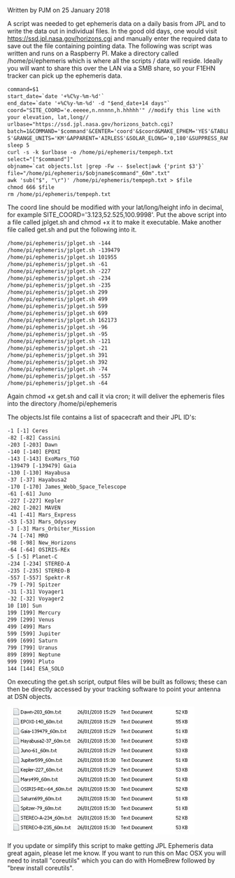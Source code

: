Written by PJM on 25 January 2018

A script was needed to get ephemeris data on a daily basis from JPL and to write the data out in individual files. 
In the good old days, one would visit https://ssd.jpl.nasa.gov/horizons.cgi and manually enter the required data to save out the file containing pointing data.
The following was script was written and runs on a Raspberry PI. Make a directory called /home/pi/ephemeris which is where all the scripts / data will reside.
Ideally you will want to share this over the LAN via a SMB share, so your F1EHN tracker can pick up the ephemeris data.

```
command=$1
start_date=`date '+%C%y-%m-%d'`
end_date=`date '+%C%y-%m-%d' -d "$end_date+14 days"`
coord="SITE_COORD='e.eeeee,n.nnnnn,h.hhhhh'" //modify this line with your elevation, lat,long//
urlbase="https://ssd.jpl.nasa.gov/horizons_batch.cgi?batch=1&COMMAND='$command'&CENTER='coord'&$coord&MAKE_EPHEM='YES'&TABLE_TYPE='OBS'&STEP_SIZE='60%20m'&CAL_FORMAT='CAL'&TIME_DIGITS='MINUTES'&ANG_FORMAT='HMS'&OUT_UNITS='KM-S'&RANGE_UNITS='KM'&APPARENT='AIRLESS'&SOLAR_ELONG='0,180'&SUPPRESS_RANGE_RATE='NO'&SKIP_DAYLT='NO'&REF_SYSTEM='J2000'&CSV_FORMAT='YES'&OBJ_DATA='YES'&QUANTITIES='2,3,4,20'&START_TIME='$start_date%2000:00'&STOP_TIME='$end_date%2023:59'&REF_PLANE='ECLIPTIC'&COORD_TYPE='GEODETIC'&AIRMASS='38.0'&EXTRA_PREC='NO'&ELM_LABELS='YES'&TP_TYPE='ABSOLUTE'&R_T_S_ONLY='NO'&CA_TABLE_TYPE='STANDARD'&TCA3SG_LIMIT='14400'&CALIM_SB='0.1'&CALIM_PL='.1,.1,.1,.1,1.0,1.0,1.0,1.0,.1,.003'"
sleep 5
curl -s -k $urlbase -o /home/pi/ephemeris/tempeph.txt
select="["$command"]"
objname=`cat objects.lst |grep -Fw -- $select|awk {'print $3'}`
file="/home/pi/ephemeris/$objname$command"_60m".txt"
awk 'sub("$", "\r")' /home/pi/ephemeris/tempeph.txt > $file
chmod 666 $file
rm /home/pi/ephemeris/tempeph.txt
```

The coord line should be modified with your lat/long/height info in decimal, for example SITE_COORD='3.123,52.525,100.9998'. 
Put the above script into a file called jplget.sh and chmod +x it to make it executable. Make another file called get.sh and put the following into it.

```
/home/pi/ephemeris/jplget.sh -144
/home/pi/ephemeris/jplget.sh -139479
/home/pi/ephemeris/jplget.sh 101955
/home/pi/ephemeris/jplget.sh -61
/home/pi/ephemeris/jplget.sh -227
/home/pi/ephemeris/jplget.sh -234
/home/pi/ephemeris/jplget.sh -235
/home/pi/ephemeris/jplget.sh 299
/home/pi/ephemeris/jplget.sh 499
/home/pi/ephemeris/jplget.sh 599
/home/pi/ephemeris/jplget.sh 699
/home/pi/ephemeris/jplget.sh 162173
/home/pi/ephemeris/jplget.sh -96
/home/pi/ephemeris/jplget.sh -95
/home/pi/ephemeris/jplget.sh -121
/home/pi/ephemeris/jplget.sh -21
/home/pi/ephemeris/jplget.sh 391
/home/pi/ephemeris/jplget.sh 392
/home/pi/ephemeris/jplget.sh -74
/home/pi/ephemeris/jplget.sh -557
/home/pi/ephemeris/jplget.sh -64
```


Again chmod +x get.sh and call it via cron; it will deliver the ephemeris files into the directory /home/pi/ephemeris

The objects.lst file contains a list of spacecraft and their JPL ID's:

```
-1 [-1] Ceres
-82 [-82] Cassini
-203 [-203] Dawn
-140 [-140] EPOXI
-143 [-143] ExoMars_TGO
-139479 [-139479] Gaia
-130 [-130] Hayabusa
-37 [-37] Hayabusa2
-170 [-170] James_Webb_Space_Telescope
-61 [-61] Juno
-227 [-227] Kepler
-202 [-202] MAVEN
-41 [-41] Mars_Express
-53 [-53] Mars_Odyssey
-3 [-3] Mars_Orbiter_Mission
-74 [-74] MRO
-98 [-98] New_Horizons
-64 [-64] OSIRIS-REx
-5 [-5] Planet-C
-234 [-234] STEREO-A
-235 [-235] STEREO-B
-557 [-557] Spektr-R
-79 [-79] Spitzer
-31 [-31] Voyager1
-32 [-32] Voyager2
10 [10] Sun
199 [199] Mercury
299 [299] Venus
499 [499] Mars
599 [599] Jupiter
699 [699] Saturn
799 [799] Uranus
899 [899] Neptune
999 [999] Pluto
144 [144] ESA_SOLO
```

On executing the get.sh script, output files will be built as follows; these can then be directly accessed by your tracking software to point your antenna at DSN objects.


<img src="images/jpl-output-example.png" alt="Output example">


If you update or simplify this script to make getting JPL Ephemeris data great again, please let me know. 
If you want to run this on Mac OSX you will need to install "coreutils" which you can do with HomeBrew followed by "brew install coreutils".
